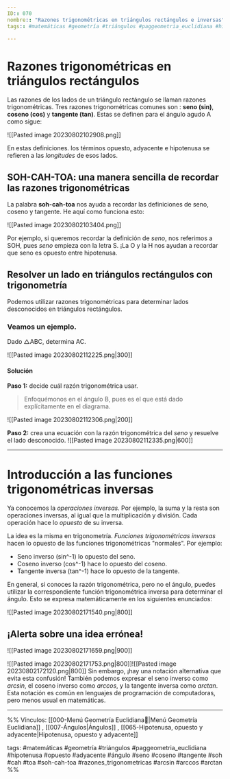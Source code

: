 ```yaml
---
ID:: 070
nombre:: "Razones trigonométricas en triángulos rectángulos e inversas"
tags:: #matemáticas #geometría #triángulos #paggeometria_euclidiana #hipotenusa #opuesto #adyacente #ángulo #seno #coseno #tangente #soh #cah #toa #soh-cah-toa #razones_trigonometricas #arcsin #arccos #arctan

---
```

# Razones trigonométricas en triángulos rectángulos


Las razones de los lados de un triángulo rectángulo se llaman razones trigonométricas. Tres razones trigonométricas comunes son : **seno (sin)**, **coseno (cos)** y **tangente (tan)**. Estas se definen para el ángulo agudo A como sigue:

![[Pasted image 20230802102908.png]]


En estas definiciones. los términos opuesto, adyacente e hipotenusa se refieren a las _longitudes_ de esos lados.

## SOH-CAH-TOA: una manera sencilla de recordar las razones trigonométricas

La palabra **soh-cah-toa** nos ayuda a recordar las definiciones de seno, coseno y tangente. He aquí como funciona esto:


![[Pasted image 20230802103404.png]]


Por ejemplo, si queremos recordar la definición de _seno_, nos referimos a SOH, pues _seno_ empieza con la letra S. ¡La O y la H nos ayudan a recordar que seno es opuesto entre hipotenusa.

## Resolver un lado en triángulos rectángulos con trigonometría
Podemos utilizar razones trigonométricas para determinar lados desconocidos en triángulos rectángulos.
### Veamos un ejemplo.

Dado △ABC, determina AC.

![[Pasted image 20230802112225.png|300]]

#### Solución

**Paso 1:** decide cuál razón trigonométrica usar.

> Enfoquémonos en el ángulo B, pues es el que está dado explícitamente en el diagrama.


![[Pasted image 20230802112306.png|200]]

**Paso 2:** crea una ecuación con la razón trigonométrica del _seno_ y resuelve el lado desconocido.
![[Pasted image 20230802112335.png|600]]

___
# Introducción a las funciones trigonométricas inversas
Ya conocemos la _operaciones inversas_. Por ejemplo, la suma y la resta son operaciones inversas, al igual que la multiplicación y división. Cada operación hace lo _opuesto_ de su inversa.

La idea es la misma en trigonometría. _Funciones trigonométricas inversas_ hacen lo opuesto de las funciones trigonométricas "normales". Por ejemplo:

- Seno inverso (sin^-1) lo opuesto del seno.
- Coseno inverso   (cos^-1)   hace lo opuesto del coseno.
- Tangente inversa  (tan^-1)    hace lo opuesto de la tangente.

En general, si conoces la razón trigonométrica, pero no el ángulo, puedes utilizar la correspondiente función trigonométrica inversa para determinar el ángulo. Esto se expresa matemáticamente en los siguientes enunciados:

![[Pasted image 20230802171540.png|800]]

## ¡Alerta sobre una idea errónea!

![[Pasted image 20230802171659.png|900]]


![[Pasted image 20230802171753.png|800]]![[Pasted image 20230802172120.png|800]]
Sin embargo, ¡hay una notación alternativa que evita esta confusión! También podemos expresar el seno inverso como *arcsin*⁡, el coseno inverso como *arccos*⁡, y la tangente inversa como *arctan*⁡. Esta notación es común en lenguajes de programación de computadoras, pero menos usual en matemáticas.

___
%%
Vínculos:
[[000-Menú Geometría Euclidiana📃|Menú Geometría Euclidiana]] , [[007-Ángulos|Ángulos]] , [[065-Hipotenusa, opuesto y adyacente|Hipotenusa, opuesto y adyacente]]

tags:
#matemáticas #geometría #triángulos #paggeometria_euclidiana #hipotenusa #opuesto #adyacente #ángulo #seno #coseno #tangente #soh #cah #toa #soh-cah-toa #razones_trigonometricas #arcsin #arccos #arctan
%%